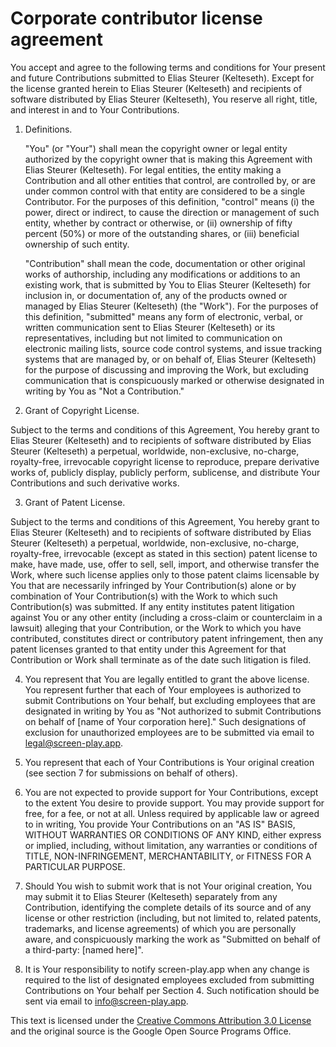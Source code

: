 # Corporate contributor license agreement

You accept and agree to the following terms and conditions for Your present and future Contributions submitted to Elias Steurer (Kelteseth). Except for the license granted herein to Elias Steurer (Kelteseth) and recipients of software distributed by Elias Steurer (Kelteseth), You reserve all right, title, and interest in and to Your Contributions.

1.  Definitions.

	"You" (or "Your") shall mean the copyright owner or legal entity authorized by the copyright owner that is making this Agreement with Elias Steurer (Kelteseth). For legal entities, the entity making a Contribution and all other entities that control, are controlled by, or are under common control with that entity are considered to be a single Contributor. For the purposes of this definition, "control" means (i) the power, direct or indirect, to cause the direction or management of such entity, whether by contract or otherwise, or (ii) ownership of fifty percent (50%) or more of the outstanding shares, or (iii) beneficial ownership of such entity.

	"Contribution" shall mean the code, documentation or other original works of authorship, including any modifications or additions to an existing work, that is submitted by You to Elias Steurer (Kelteseth) for inclusion in, or documentation of, any of the products owned or managed by Elias Steurer (Kelteseth) (the "Work"). For the purposes of this definition, "submitted" means any form of electronic, verbal, or written communication sent to Elias Steurer (Kelteseth) or its representatives, including but not limited to communication on electronic mailing lists, source code control systems, and issue tracking systems that are managed by, or on behalf of, Elias Steurer (Kelteseth) for the purpose of discussing and improving the Work, but excluding communication that is conspicuously marked or otherwise designated in writing by You as "Not a Contribution."

2.  Grant of Copyright License.

Subject to the terms and conditions of this Agreement, You hereby grant to Elias Steurer (Kelteseth) and to recipients of software distributed by Elias Steurer (Kelteseth) a perpetual, worldwide, non-exclusive, no-charge, royalty-free, irrevocable copyright license to reproduce, prepare derivative works of, publicly display, publicly perform, sublicense, and distribute Your Contributions and such derivative works.

3.  Grant of Patent License.

Subject to the terms and conditions of this Agreement, You hereby grant to Elias Steurer (Kelteseth) and to recipients of software distributed by Elias Steurer (Kelteseth) a perpetual, worldwide, non-exclusive, no-charge, royalty-free, irrevocable (except as stated in this section) patent license to make, have made, use, offer to sell, sell, import, and otherwise transfer the Work, where such license applies only to those patent claims licensable by You that are necessarily infringed by Your Contribution(s) alone or by combination of Your Contribution(s) with the Work to which such Contribution(s) was submitted. If any entity institutes patent litigation against You or any other entity (including a cross-claim or counterclaim in a lawsuit) alleging that your Contribution, or the Work to which you have contributed, constitutes direct or contributory patent infringement, then any patent licenses granted to that entity under this Agreement for that Contribution or Work shall terminate as of the date such litigation is filed.

4.  You represent that You are legally entitled to grant the above license. You represent further that each of Your employees is authorized to submit Contributions on Your behalf, but excluding employees that are designated in writing by You as "Not authorized to submit Contributions on behalf of [name of Your corporation here]." Such designations of exclusion for unauthorized employees are to be submitted via email to legal@screen-play.app.

5.  You represent that each of Your Contributions is Your original creation (see section 7 for submissions on behalf of others).

6.  You are not expected to provide support for Your Contributions, except to the extent You desire to provide support. You may provide support for free, for a fee, or not at all. Unless required by applicable law or agreed to in writing, You provide Your Contributions on an "AS IS" BASIS, WITHOUT WARRANTIES OR CONDITIONS OF ANY KIND, either express or implied, including, without limitation, any warranties or conditions of TITLE, NON-INFRINGEMENT, MERCHANTABILITY, or FITNESS FOR A PARTICULAR PURPOSE.

7.  Should You wish to submit work that is not Your original creation, You may submit it to Elias Steurer (Kelteseth) separately from any Contribution, identifying the complete details of its source and of any license or other restriction (including, but not limited to, related patents, trademarks, and license agreements) of which you are personally aware, and conspicuously marking the work as "Submitted on behalf of a third-party: [named here]".

8.  It is Your responsibility to notify screen-play.app when any change is required to the list of designated employees excluded from submitting Contributions on Your behalf per Section 4. Such notification should be sent via email to info@screen-play.app.

This text is licensed under the [Creative Commons Attribution 3.0 License](https://creativecommons.org/licenses/by/3.0/) and the original source is the Google Open Source Programs Office.
